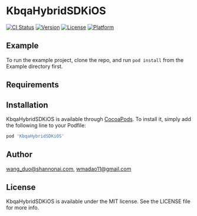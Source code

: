 # KbqaHybridSDKiOS

[![CI Status](https://img.shields.io/travis/wang_duo@shannonai.com/KbqaHybridSDKiOS.svg?style=flat)](https://travis-ci.org/wang_duo@shannonai.com/KbqaHybridSDKiOS)
[![Version](https://img.shields.io/cocoapods/v/KbqaHybridSDKiOS.svg?style=flat)](https://cocoapods.org/pods/KbqaHybridSDKiOS)
[![License](https://img.shields.io/cocoapods/l/KbqaHybridSDKiOS.svg?style=flat)](https://cocoapods.org/pods/KbqaHybridSDKiOS)
[![Platform](https://img.shields.io/cocoapods/p/KbqaHybridSDKiOS.svg?style=flat)](https://cocoapods.org/pods/KbqaHybridSDKiOS)

## Example

To run the example project, clone the repo, and run `pod install` from the Example directory first.

## Requirements

## Installation

KbqaHybridSDKiOS is available through [CocoaPods](https://cocoapods.org). To install
it, simply add the following line to your Podfile:

```ruby
pod 'KbqaHybridSDKiOS'
```

## Author

wang_duo@shannonai.com, wmadao11@gmail.com

## License

KbqaHybridSDKiOS is available under the MIT license. See the LICENSE file for more info.
